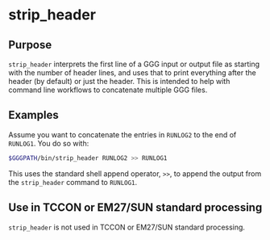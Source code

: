 # strip_header

## Purpose

`strip_header` interprets the first line of a GGG input or output file as starting with the number of header lines,
and uses that to print everything after the header (by default) or just the header.
This is intended to help with command line workflows to concatenate multiple GGG files.

## Examples

Assume you want to concatenate the entries in `RUNLOG2` to the end of `RUNLOG1`.
You do so with:

```bash
$GGGPATH/bin/strip_header RUNLOG2 >> RUNLOG1
```

This uses the standard shell append operator, `>>`, to append the output from the `strip_header` command
to `RUNLOG1`.

## Use in TCCON or EM27/SUN standard processing

`strip_header` is not used in TCCON or EM27/SUN standard processing.